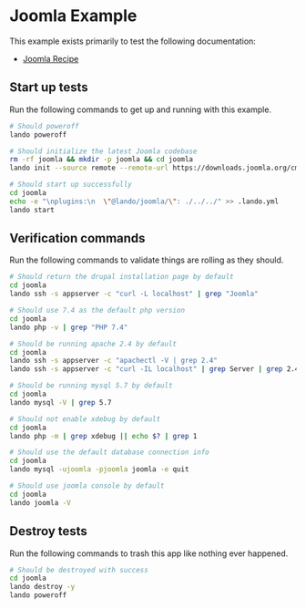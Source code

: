 Joomla Example
==============

This example exists primarily to test the following documentation:

* [Joomla Recipe](https://docs.devwithlando.io/tutorials/joomla.html)

Start up tests
--------------

Run the following commands to get up and running with this example.

```bash
# Should poweroff
lando poweroff

# Should initialize the latest Joomla codebase
rm -rf joomla && mkdir -p joomla && cd joomla
lando init --source remote --remote-url https://downloads.joomla.org/cms/joomla3/3-10-4/Joomla_3-10-4-Stable-Full_Package.tar.gz --recipe joomla --webroot . --name lando-joomla

# Should start up successfully
cd joomla
echo -e "\nplugins:\n  \"@lando/joomla/\": ./../../" >> .lando.yml
lando start
```

Verification commands
---------------------

Run the following commands to validate things are rolling as they should.

```bash
# Should return the drupal installation page by default
cd joomla
lando ssh -s appserver -c "curl -L localhost" | grep "Joomla"

# Should use 7.4 as the default php version
cd joomla
lando php -v | grep "PHP 7.4"

# Should be running apache 2.4 by default
cd joomla
lando ssh -s appserver -c "apachectl -V | grep 2.4"
lando ssh -s appserver -c "curl -IL localhost" | grep Server | grep 2.4

# Should be running mysql 5.7 by default
cd joomla
lando mysql -V | grep 5.7

# Should not enable xdebug by default
cd joomla
lando php -m | grep xdebug || echo $? | grep 1

# Should use the default database connection info
cd joomla
lando mysql -ujoomla -pjoomla joomla -e quit

# Should use joomla console by default
cd joomla
lando joomla -V
```

Destroy tests
-------------

Run the following commands to trash this app like nothing ever happened.

```bash
# Should be destroyed with success
cd joomla
lando destroy -y
lando poweroff
```
